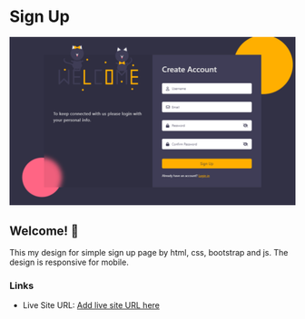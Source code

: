 # Sign Up

![The Design](/image/signup_screenshot.png)

## Welcome! 👋

This my design for simple sign up page by html, css, bootstrap and js.
The design is responsive for mobile.

### Links

- Live Site URL: [Add live site URL here](https://your-live-site-url.com)
